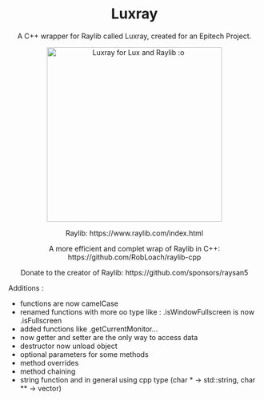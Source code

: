 <h1 align="center">Luxray</h1>
<p align="center">
  A C++ wrapper for Raylib called Luxray, created for an Epitech Project.
</p>

<p align="center">
  <img src="https://i.pinimg.com/originals/6d/db/41/6ddb4145a7a1bc3ff3cd5c6bf7ee9097.jpg" width="350" title="Luxray for Lux and Raylib :o">
</p>

<p align="center">
  Raylib: https://www.raylib.com/index.html
</p>

<p align="center">
  A more efficient and complet wrap of Raylib in C++: https://github.com/RobLoach/raylib-cpp
</p>

<p align="center">
  Donate to the creator of Raylib: https://github.com/sponsors/raysan5
</p>

Additions :

- functions are now camelCase
- renamed functions with more oo type like : .isWindowFullscreen is now .isFullscreen
- added functions like .getCurrentMonitor...
- now getter and setter are the only way to access data
- destructor now unload object
- optional parameters for some methods
- method overrides
- method chaining
- string function and in general using cpp type (char * -> std::string, char ** -> vector)
